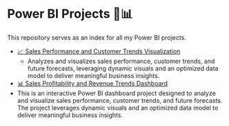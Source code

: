 # Power BI Projects 🔄📊

This repository serves as an index for all my Power BI projects.

- [📈 Sales Performance and Customer Trends Visualization](https://github.com/Mohab-DataAnalyst/Sales-Performance-and-Customer-Trends-Visualization)
  - Analyzes and visualizes sales performance, customer trends, and future forecasts, leveraging dynamic visuals and an optimized data model to deliver meaningful business insights.
- [📊 Sales Profitability and Revenue Trends Dashboard](https://github.com/Mohab-DataAnalyst/Sales-Analytics-Visualization)
- This is an interactive Power BI dashboard project designed to analyze and visualize sales performance, customer trends, and future forecasts. The project leverages dynamic visuals and an optimized data model to deliver meaningful business insights.
